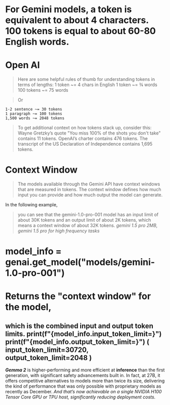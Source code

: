 # For Gemini models, a token is equivalent to about 4 characters. 100 tokens is equal to about 60-80 English words.
# Open AI
> Here are some helpful rules of thumb for understanding tokens in terms of lengths:
    1 token ~= 4 chars in English
    1 token ~= ¾ words
    100 tokens ~= 75 words

>Or 

    1-2 sentence ~= 30 tokens
    1 paragraph ~= 100 tokens
    1,500 words ~= 2048 tokens

>To get additional context on how tokens stack up, consider this:
    Wayne Gretzky’s quote "You miss 100% of the shots you don't take" contains 11 tokens.
    OpenAI’s charter contains 476 tokens.
    The transcript of the US Declaration of Independence contains 1,695 tokens.



# Context Window
>The models available through the Gemini API have context windows that are measured in tokens. 
The context window defines how much input you can provide and how much output the model can generate.

In the following example, 
>you can see that the gemini-1.0-pro-001 model has an input limit of about 30K tokens and an output limit of about 2K tokens, which means a context window of about 32K tokens.
_gemini 1.5 pro 2MB, gemini 1.5 pro for high frequency tasks_

# model_info = genai.get_model("models/gemini-1.0-pro-001")
# Returns the "context window" for the model,
 which is the combined input and output token limits.
print(f"{model_info.input_token_limit=}")
print(f"{model_info.output_token_limit=}")
( input_token_limit=30720, output_token_limit=2048 )
-------------
***Gemma 2*** is higher-performing and more efficient at **inference** than the first generation, with significant safety advancements built in. In fact, at 27B, it offers competitive alternatives to models more than twice its size, delivering the kind of performance that was only possible with proprietary models as recently as December. _And that’s now achievable on a single NVIDIA H100 Tensor Core GPU or TPU host, significantly reducing deployment costs._


